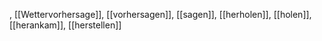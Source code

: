 , [[Wettervorhersage]], [[vorhersagen]], [[sagen]], [[herholen]], [[holen]], [[herankam]], [[herstellen]]